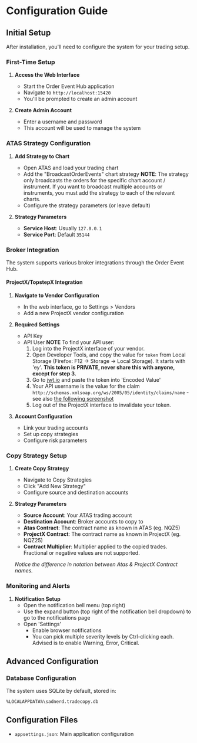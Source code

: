 
# Configuration Guide

## Initial Setup

After installation, you'll need to configure the system for your trading setup.

### First-Time Setup

1. **Access the Web Interface**
   - Start the Order Event Hub application
   - Navigate to `http://localhost:15420`
   - You'll be prompted to create an admin account

2. **Create Admin Account**
   - Enter a username and password
   - This account will be used to manage the system

### ATAS Strategy Configuration

1. **Add Strategy to Chart**
   - Open ATAS and load your trading chart
   - Add the "BroadcastOrderEvents" chart strategy
    **NOTE**: The strategy only broadcasts the orders for the specific chart account / instrument. If you want to broadcast multiple accounts or instruments, you must add the strategy to each of the relevant charts.
   - Configure the strategy parameters (or leave default)

2. **Strategy Parameters**
   - **Service Host**: Usually `127.0.0.1`
   - **Service Port**: Default `35144`

### Broker Integration

The system supports various broker integrations through the Order Event Hub.

#### ProjectX/TopstepX Integration

1. **Navigate to Vendor Configuration**
   - In the web interface, go to Settings > Vendors
   - Add a new ProjectX vendor configuration

2. **Required Settings**
   - API Key
   - API User
     **NOTE**
     To find your API user:
     1. Log into the ProjectX interface of your vendor.
     2. Open Developer Tools, and copy the value for `token` from Local Storage (Firefox: F12 -> Storage -> Local Storage). It starts with 'ey'. **This token is PRIVATE, never share this with anyone, except for step 3.**
     3. Go to [jwt.io](https://www.jwt.io/) and paste the token into 'Encoded Value'
     4. Your API username is the value for the claim `http://schemas.xmlsoap.org/ws/2005/05/identity/claims/name` - see also [the following screenshot](images/jwtio.png)
     5. Log out of the ProjectX interface to invalidate your token.

3. **Account Configuration**
   - Link your trading accounts
   - Set up copy strategies
   - Configure risk parameters

### Copy Strategy Setup

1. **Create Copy Strategy**
   - Navigate to Copy Strategies
   - Click "Add New Strategy"
   - Configure source and destination accounts

2. **Strategy Parameters**
   - **Source Account**: Your ATAS trading account
   - **Destination Account**: Broker accounts to copy to
   - **Atas Contract**: The contract name as known in ATAS (eg. NQZ5)
   - **ProjectX Contract**: The contract name as known in ProjectX (eg. NQZ25)
   - **Contract Multiplier**: Multiplier applied to the copied trades. Fractional or negative values are not supported.

    *Notice the difference in notation between Atas & ProjectX Contract names.*

### Monitoring and Alerts

1. **Notification Setup**
   - Open the notification bell menu (top right)
   - Use the expand button (top right of the notification bell dropdown) to go to the notifications page
   - Open 'Settings'
	   - Enable browser notifications
	   - You can pick multiple severity levels by Ctrl-clicking each. Advised is to enable Warning, Error, Critical.

## Advanced Configuration

### Database Configuration

The system uses SQLite by default, stored in:
```
%LOCALAPPDATA%\sadnerd.tradecopy.db
```

## Configuration Files

- `appsettings.json`: Main application configuration

